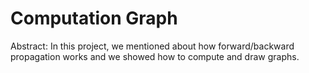# Computation Graph

Abstract: 
In this project, we mentioned about how forward/backward propagation works and we showed how to compute and draw graphs. 

